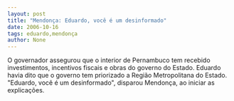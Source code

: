 ```yaml
---
layout: post
title: "Mendonça: Eduardo, você é um desinformado"
date: 2006-10-16
tags: eduardo,mendonça
author: None
---
```

O governador assegurou que o interior de Pernambuco tem recebido investimentos, incentivos fiscais e obras do governo do Estado. Eduardo havia dito que o governo tem priorizado a Região Metropolitana do Estado.
\"Eduardo, você é um desinformado\", disparou Mendonça, ao iniciar as explicações. 